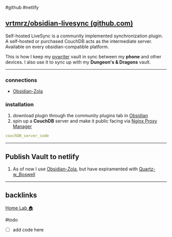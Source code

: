 #github #netlify 

## [vrtmrz/obsidian-livesync (github.com)](https://github.com/vrtmrz/obsidian-livesync/)
Self-hosted LiveSync is a community implemented synchronization plugin.  
A self-hosted or purchased CouchDB acts as the intermediate server. Available on every obsidian-compatible platform.

This is how I keep my [pywriter](../../pywriter.md) vault in sync between my **phone** and other devices. I also use it to sync up with my **Dungeon's & Dragons** vault.

---

### connections
- [Obsidian-Zola](../tutorials/Obsidian-Zola.md)

### installation
1. download plugin through the community plugins tab in [Obsidian](../Obsidian.md)
2. spin up a **CouchDB** server and make it public facing via [Nginx Proxy Manager](Nginx%20Proxy%20Manager.md)

```yaml
couchDB_server_code
```
---
## Publish Vault to netlify
1. As of now I use [Obsidian-Zola](../tutorials/Obsidian-Zola.md), but have expiramented with [Quartz-w_Boswell](../tutorials/Quartz-w_Boswell.md)

---
## backlinks
[Home Lab 🏠](Home%20Lab%20🏠.md)

#todo 
- [ ] add code here